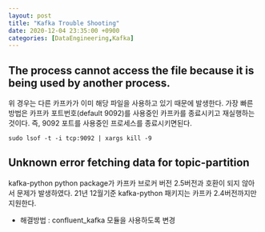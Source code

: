 ```yaml
---
layout: post
title: "Kafka Trouble Shooting"
date: 2020-12-04 23:35:00 +0900
categories: [DataEngineering,Kafka]
---
```


## The process cannot access the file because it is being used by another process.

위 경우는 다른 카프카가 이미 해당 파일을 사용하고 있기 때문에 발생한다. 가장 빠른 방법은 카프카 포트번호(default 9092)를 사용중인 카프카를 종료시키고 재실행하는 것이다.
즉, 9092 포트를 사용중인 프로세스를 종료시키면된다. 

```
sudo lsof -t -i tcp:9092 | xargs kill -9
```

## Unknown error fetching data for topic-partition

kafka-python python package가 카프카 브로커 버전 2.5버전과 호환이 되지 않아서 문제가 발생하였다. 21년 12월기준 kafka-python 패키지는 카프카 2.4버전까지만 지원한다.

- 해결방법 : confluent_kafka 모듈을 사용하도록 변경